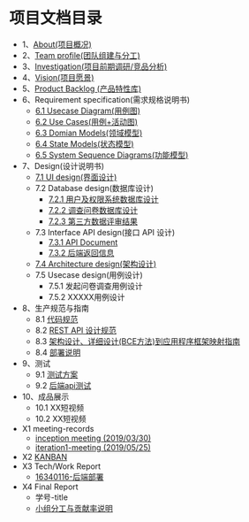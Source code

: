 # 项目文档目录


* 1、[About(项目概况)](01-about)
* 2、[Team profile(团队组建与分工)](02-team-profile)
* 3、[Investigation(项目前期调研/竞品分析)](03-invest)
* 4、[Vision(项目愿景)](04-vision)
* 5、[Product Backlog (产品特性库)](05-backlog)
* 6、Requirement specification(需求规格说明书)
  * [6.1 Usecase Diagram(用例图)](06-01-Use-Cases-Diagram)
  * [6.2 Use Cases(用例+活动图)](06-02-Use-Cases-And-Activity-Diagram)
  * [6.3 Domian Models(领域模型)](06-03-Domain-Model-Diagram)
  * [6.4 State Models(状态模型)](06-04-State-Model-Diagram)
  * [6.5 System Sequence Diagrams(功能模型)](06-05-System-Sequence-Diagrams)
* 7、Design(设计说明书)
  * [7.1 UI design(界面设计)](07-01-UI-design)
  * 7.2 Database design(数据库设计)
    * [7.2.1 用户及权限系统数据库设计 ](07-02-Database-design)
    * [7.2.2 调查问卷数据库设计 ](ER/er.png)
    * [7.2.3 第三方数据评审结果 ](https://github.com/code-flows-in-you/Dashboard/issues)
  * 7.3 Interface API design(接口 API 设计)
    * [7.3.1 API Document](https://code-flows-in-you.github.io/API-document/)
    * [7.3.2 后端返回信息](07-03-server-res)
  * [7.4 Architecture design(架构设计)](07-04-Architecture-design)
  * 7.5 Usecase design(用例设计)
    * 7.5.1 发起问卷调查用例设计
    * 7.5.2 XXXXX用例设计
* 8、生产规范与指南
  * 8.1 [代码规范](08-01-coding-standard)
  * 8.2 [REST API 设计规范](08-02-RESTful-api-design-standard)
  * 8.3 [架构设计、详细设计(BCE方法)到应用程序框架映射指南](08-03-relationship-between-ECB-framework-directory-design-logic-archit)
  * 8.4 [部署说明](08-04-Deployment-instructions)
* 9、测试
  * 9.1 [测试方案](09-01-Testing-plan)
  * 9.2 [后端api测试](09-02-Backend-Api-Testing)
* 10、成品展示
  * 10.1 XX短视频
  * 10.2 XX短视频
* X1 meeting-records
  * [inception meeting (2019/03/30)](X1-inception-meeting)
  * [iteration1-meeting (2019/05/25)](X1-iteration1-meeting)
* X2 [KANBAN](https://github.com/orgs/code-flows-in-you/projects)
* X3 Tech/Work Report
  * [16340116-后端部署](https://alicizations.github.io/2019/05/07/Nginx-uwsgi-Django%E9%83%A8%E7%BD%B2/)
* X4 Final Report
  * 学号-title
  * [小组分工与贡献率说明](cooperation.md)
